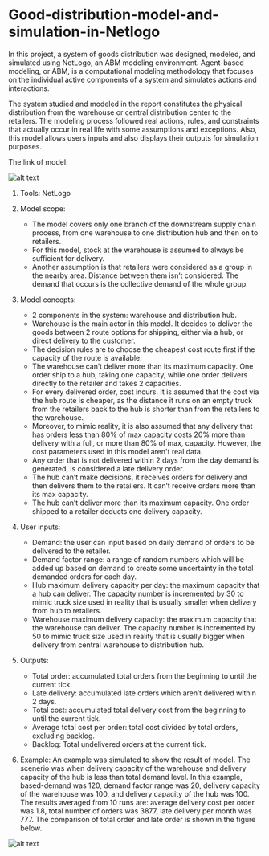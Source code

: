 # Good-distribution-model-and-simulation-in-Netlogo

In this project, a system of goods distribution was designed, modeled,  and simulated using NetLogo, an ABM modeling environment. Agent-based modeling, or ABM, is a computational modeling methodology that focuses on the individual active components of a system and simulates actions and interactions.

The system studied and modeled in the report constitutes the physical distribution from the warehouse or central distribution center to the retailers. The modeling process followed real actions, rules, and constraints that actually occur in real life with some assumptions and exceptions. Also, this model allows users inputs and also displays their outputs for simulation purposes.


The link of model:


![alt text](https://www.picz.in.th/image/gooddistribution.bpaOfe)


1. Tools: NetLogo

2. Model scope:
	- The model covers only one branch of the downstream supply chain process, from one warehouse to one distribution 		hub and then on to retailers.
	- For this model, stock at the warehouse is assumed to always be sufficient for delivery. 
	- Another assumption is that retailers were considered as a group in the nearby area. Distance between them isn’t 		considered. The demand that occurs is the collective demand of the whole group.

3. Model concepts:
	- 2 components in the system: warehouse and distribution hub.
	- Warehouse is the main actor in this model. It decides to deliver the goods between 2 route options for shipping, 	either via a hub, or direct delivery to the customer.
	- The decision rules are to choose the cheapest cost route first if the capacity of the route is available.
	- The warehouse can’t deliver more than its maximum capacity. One order ship to a hub, taking one capacity, while 		one order delivers directly to the retailer and takes 2 capacities.
	- For every delivered order, cost incurs. It is assumed that the cost via the hub route is cheaper, as the 	distance it runs on an empty truck from the retailers back to the hub is shorter than from the retailers to the 	warehouse. 		
	- Moreover, to mimic reality, it is also assumed that any delivery that has orders less than 80% of max capacity 		costs 20% more than delivery with a full, or more than 80% of max, capacity. However, the cost parameters used in 		this model aren't real data.
	- Any order that is not delivered within 2 days from the day demand is generated, is considered a late delivery 		order.
	- The hub can’t make decisions, it receives orders for delivery and then delivers them to the retailers. It can’t 		receive orders more than its max capacity.
	- The hub can’t deliver more than its maximum capacity. One order shipped to a retailer deducts one delivery 		capacity.

4. User inputs:
	- Demand: the user can input based on daily demand of orders to be delivered to the retailer.
	- Demand factor range: a range of random numbers which will be added up based on demand to create some uncertainty 	in the total demanded orders for each day. 
	- Hub maximum delivery capacity per day: the maximum capacity that a hub can deliver. The capacity number is  			incremented by 30 to mimic truck size used in reality that is usually smaller when delivery from hub to retailers.
	- Warehouse maximum delivery capacity: the maximum capacity that the warehouse can deliver. The capacity number is  	incremented by 50 to mimic truck size used in reality that is usually bigger when delivery from central warehouse 		to distribution hub.


5. Outputs:
	- Total order: accumulated total orders from the beginning to until the current tick.
	- Late delivery: accumulated late orders which aren’t delivered within 2 days. 
	- Total cost: accumulated total delivery cost from the beginning to until the current tick.
	- Average total cost per order: total cost divided by total orders, excluding backlog.
	- Backlog: Total undelivered orders at the current tick.

6. Example: 
An example was simulated to show the result of model. The scenerio was when delivery capacity of the warehouse and delivery capacity of the hub is less than total demand level. In this example, based-demand was 120, demand factor range was 20, delivery capacity of the warehouse was 100, and delivery capacity of the hub was 100. The results averaged from 10 runs are: average delivery cost per order was 1.8, total number of orders was 3877, late delivery per month was 777. The comparison of total order and late order is shown in the figure below.


![alt text](https://www.picz.in.th/image/example.bpp1AQ)
